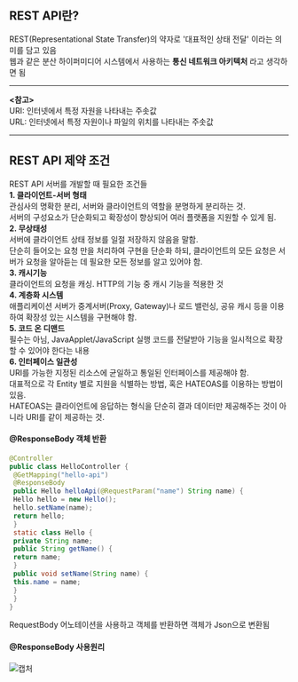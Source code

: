 ## REST API란?
REST(Representational State Transfer)의 약자로 '대표적인 상태 전달' 이라는 의미를 담고 있음               
웹과 같은 분산 하이퍼미디어 시스템에서 사용하는 **통신 네트워크 아키텍처** 라고 생각하면 됨               

***********
**<참고>**           
URI: 인터넷에서 특정 자원을 나타내는 주솟값           
URL: 인터넷에서 특정 자원이나 파일의 위치를 나타내는 주솟값               
****************

## REST API 제약 조건
REST API 서버를 개발할 때 필요한 조건들    
**1. 클라이언트-서버 형태**                
관심사의 명확한 분리, 서버와 클라이언트의 역할을 분명하게 분리하는 것.        
서버의 구성요소가 단순화되고 확장성이 향상되어 여러 플랫폼을 지원할 수 있게 됨.              
**2. 무상태성**    
서버에 클라이언트 상태 정보를 일절 저장하지 않음을 말함.         
단순히 들어오는 요청 만을 처리하여 구현을 단순화 하되, 클라이언트의 모든 요청은 서버가 요청을 알아듣는 데 필요한 모든 정보를 알고 있어야 함.          
**3. 캐시기능**            
클라이언트의 요청을 캐싱. HTTP의 기능 중 캐시 기능을 적용한 것              
**4. 계층화 시스템**              
애플리케이션 서버가 중계서버(Proxy, Gateway)나 로드 밸런싱, 공유 캐시 등을 이용하여 확장성 있는 시스템을 구현해야 함.          
**5. 코드 온 디맨드**          
필수는 아님, JavaApplet/JavaScript 실행 코드를 전달받아 기능을 일시적으로 확장할 수 있어야 한다는 내용            
**6. 인터페이스 일관성**           
URI를 가능한 지정된 리소스에 균일하고 통일된 인터페이스를 제공해야 함.          
대표적으로 각 Entity 별로 지원을 식별하는 방법, 혹은 HATEOAS를 이용하는 방법이 있음.             
HATEOAS는 클라이언트에 응답하는 형식을 단순히 결과 데이터만 제공해주는 것이 아니라 URI를 같이 제공하는 것.        


#### @ResponseBody 객체 반환
```java
@Controller
public class HelloController {
 @GetMapping("hello-api")
 @ResponseBody
 public Hello helloApi(@RequestParam("name") String name) {
 Hello hello = new Hello();
 hello.setName(name);
 return hello;
 }
 static class Hello {
 private String name;
 public String getName() {
 return name;
 }
 public void setName(String name) {
 this.name = name;
 }
 }
}
```
RequestBody 어노테이션을 사용하고 객체를 반환하면 객체가 Json으로 변환됨           

#### @ResponseBody 사용원리 
![캡처](https://user-images.githubusercontent.com/84822464/129319526-20cc1929-1223-494a-9fa2-6bf113d3242b.PNG)

